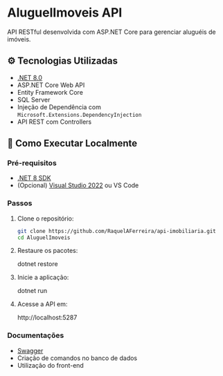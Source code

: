 # AluguelImoveis API

API RESTful desenvolvida com ASP.NET Core para gerenciar aluguéis de imóveis.

## ⚙️ Tecnologias Utilizadas

- [.NET 8.0](https://dotnet.microsoft.com/en-us/download/dotnet/8.0)
- ASP.NET Core Web API
- Entity Framework Core
- SQL Server
- Injeção de Dependência com `Microsoft.Extensions.DependencyInjection`
- API REST com Controllers

## 🚀 Como Executar Localmente

### Pré-requisitos

- [.NET 8 SDK](https://dotnet.microsoft.com/en-us/download/dotnet/8.0)
- (Opcional) [Visual Studio 2022](https://visualstudio.microsoft.com/) ou VS Code

### Passos

1. Clone o repositório:

   ```bash
   git clone https://github.com/RaquelAFerreira/api-imobiliaria.git
   cd AluguelImoveis

2. Restaure os pacotes:

   dotnet restore

3. Inicie a aplicação:

   dotnet run

4. Acesse a API em:

   http://localhost:5287

### Documentações

- [Swagger](http://localhost:5287/swagger/index.html)
- Criação de comandos no banco de dados
- Utilização do front-end
